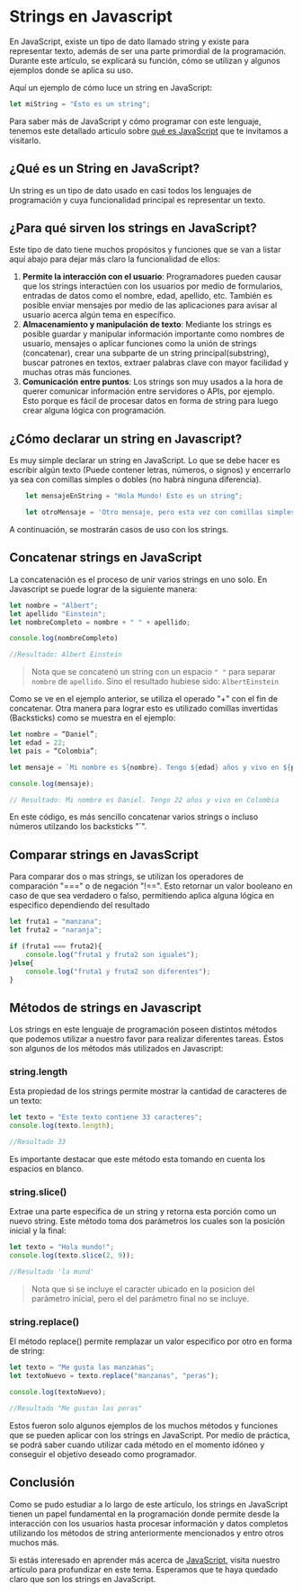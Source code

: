 
# Strings en Javascript

En JavaScript, existe un tipo de dato llamado string y existe para representar texto, además de ser una parte primordial de la programación. Durante este artículo, se explicará su función, cómo se utilizan y algunos ejemplos donde se aplica su uso.

Aquí un ejemplo de cómo luce un string en JavaScript:

```js
let miString = "Esto es un string";
```
Para saber más de JavaScript y cómo programar con este lenguaje, tenemos este detallado articulo sobre [qué es JavaScript](https://4geeks.com/es/lesson/que-es-javascript-aprende-a-programar-en-javascript) que te invitamos a visitarlo.

## ¿Qué es un String en JavaScript?

Un string es un tipo de dato usado en casi todos los lenguajes de programación y cuya funcionalidad principal es representar un texto.

## ¿Para qué sirven los strings en JavaScript?

Este tipo de dato tiene muchos propósitos y funciones que se van a listar aquí abajo para dejar más claro la funcionalidad de ellos:

1.  **Permite la interacción con el usuario**: Programadores pueden causar que los strings interactúen con los usuarios por medio de formularios, entradas de datos como el nombre, edad, apellido, etc. También es posible enviar mensajes por medio de las aplicaciones para avisar al usuario acerca algún tema en específico.
2.	**Almacenamiento y manipulación de texto**: Mediante los strings es posible guardar y manipular información importante como nombres de usuario, mensajes o aplicar funciones como la unión de strings (concatenar), crear una subparte de un string principal(substring), buscar patrones en textos, extraer palabras clave con mayor facilidad y muchas otras más funciones. 
3.	**Comunicación entre puntos**: Los strings son muy usados a la hora de querer comunicar información entre servidores o APIs, por ejemplo. Esto porque es fácil de procesar datos en forma de string para luego crear alguna lógica con programación.

## ¿Cómo declarar un string en Javascript?

Es muy simple declarar un string en JavaScript. Lo que se debe hacer es escribir algún texto (Puede contener letras, números, o signos) y encerrarlo ya sea con comillas simples o dobles (no habrá ninguna diferencia).

```js
    let mensajeEnString = "Hola Mundo! Esto es un string";

    let otroMensaje = 'Otro mensaje, pero esta vez con comillas simples';
```

A continuación, se mostrarán casos de uso con los strings.

## Concatenar strings en JavaScript

La concatenación es el proceso de unir varios strings en uno solo. En Javascript se puede lograr de la siguiente manera:

```js
let nombre = "Albert";
let apellido "Einstein";
let nombreCompleto = nombre + " " + apellido;

console.log(nombreCompleto)

//Resultado: Albert Einstein 
```

> Nota que se concatenó un string con un espacio `" "` para separar `nombre` de `apellido`. Sino el resultado hubiese sido: `AlbertEinstein`

Como se ve en el ejemplo anterior, se utiliza el operado "+" con el fin de concatenar. Otra manera para lograr esto es utilizado comillas invertidas (Backsticks) como se muestra en el ejemplo:

```js
let nombre = “Daniel”;
let edad = 22;
let pais = “Colombia”;

let mensaje = `Mi nombre es ${nombre}. Tengo ${edad} años y vivo en ${pais}`;

console.log(mensaje);

// Resultado: Mi nombre es Daniel. Tengo 22 años y vivo en Colombia
```

En este código, es más sencillo concatenar varios strings o incluso números utilzando los backsticks "\`".

## Comparar strings en JavasScript

Para comparar dos o mas strings, se utilizan los operadores de comparación "===" o de negación "!==". Esto retornar un valor booleano en caso de que sea verdadero o falso, permitiendo aplica alguna lógica en especifico dependiendo del resultado

```js
let fruta1 = "manzana";
let fruta2 = "naranja";

if (fruta1 === fruta2){
    console.log("fruta1 y fruta2 son iguales");
}else{
    console.log("fruta1 y fruta2 son diferentes");
}
```

## Métodos de strings en Javascript

Los strings en este lenguaje de programación poseen distintos métodos que podemos utilizar a nuestro favor para realizar diferentes tareas. Éstos son algunos de los métodos más utilizados en Javascript:

### string.length

Esta propiedad de los strings permite mostrar la cantidad de caracteres de un texto:
```js
let texto = "Este texto contiene 33 caracteres";
console.log(texto.length);

//Resultado 33
```

Es importante destacar que este método esta tomando en cuenta los espacios en blanco.

### string.slice()

Extrae una parte especifica de un string y retorna esta porción como un nuevo string. Este método toma dos parámetros los cuales son la posición inicial y la final:

```js
let texto = "Hola mundo!";
console.log(texto.slice(2, 9));

//Resultado 'la mund'
```

> Nota que si se incluye el caracter ubicado en la posicion del parámetro inicial, pero el del parámetro final no se incluye.

### string.replace()

El método replace() permite remplazar un valor especifico por otro en forma de string:

```js
let texto = "Me gusta las manzanas";
let textoNuevo = texto.replace("manzanas", "peras");

console.log(textoNuevo);

//Resultado "Me gustan las peras"
```

Estos fueron solo algunos ejemplos de los muchos métodos y funciones que se pueden aplicar con los strings en JavaScript. Por medio de práctica, se podrá saber cuando utilizar cada método en el momento idóneo y conseguir el objetivo deseado como programador.

## Conclusión 

Como se pudo estudiar a lo largo de este artículo, los strings en JavaScript tienen un papel fundamental en la programación donde permite desde la interacción con los usuarios hasta procesar información y datos completos utilizando los métodos de string anteriormente mencionados y entro otros muchos más. 

Si estás interesado en aprender más acerca de [JavaScript](https://4geeks.com/es/lesson/que-es-javascript-aprende-a-programar-en-javascript), visita nuestro artículo para profundizar en este tema. Esperamos que te haya quedado claro que son los strings en JavaScript.
